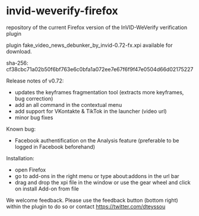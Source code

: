 # invid-weverify-firefox
repository of the current Firefox version of the InVID-WeVerify verification plugin

plugin fake_video_news_debunker_by_invid-0.72-fx.xpi available for download. 

sha-256: cf38cbc71a02b50f6bf763e6c0bfa1a072ee7e67f6f9f47e0504d66d02175227

Release notes of v0.72:
- updates the keyframes fragmentation tool (extracts more keyframes, bug correction)
- add an all command in the contextual menu
- add support for VKontakte & TikTok in the launcher (video url)
- minor bug fixes

Known bug: 
- Facebook authentification on the Analysis feature (preferable to be logged in Facebook beforehand)

Installation: 
- open Firefox
- go to add-ons in the right menu or type about:addons in the url bar
- drag and drop the xpi file in the window or use the gear wheel and click on install Add-on from file

We welcome feedback. Please use the feedback button (bottom right) within the plugin to do so or contact https://twitter.com/dteyssou


